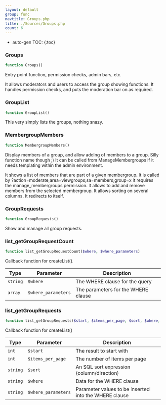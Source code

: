 ```yaml
---
layout: default
group: func
navtitle: Groups.php
title: ./Sources/Groups.php
count: 6
---
```

* auto-gen TOC:
{:toc}
### Groups

```php
function Groups()
```
Entry point function, permission checks, admin bars, etc.

It allows moderators and users to access the group showing functions.
It handles permission checks, and puts the moderation bar on as required.

### GroupList

```php
function GroupList()
```
This very simply lists the groups, nothing snazy.



### MembergroupMembers

```php
function MembergroupMembers()
```
Display members of a group, and allow adding of members to a group. Silly function name though ;)
It can be called from ManageMembergroups if it needs templating within the admin environment.

It shows a list of members that are part of a given membergroup.
It is called by ?action=moderate;area=viewgroups;sa=members;group=x
It requires the manage_membergroups permission.
It allows to add and remove members from the selected membergroup.
It allows sorting on several columns.
It redirects to itself.

### GroupRequests

```php
function GroupRequests()
```
Show and manage all group requests.



### list_getGroupRequestCount

```php
function list_getGroupRequestCount($where, $where_parameters)
```
Callback function for createList().



Type|Parameter|Description
---|---|---
`string`|`$where`|The WHERE clause for the query
`array`|`$where_parameters`|The parameters for the WHERE clause

### list_getGroupRequests

```php
function list_getGroupRequests($start, $items_per_page, $sort, $where, $where_parameters)
```
Callback function for createList()



Type|Parameter|Description
---|---|---
`int`|`$start`|The result to start with
`int`|`$items_per_page`|The number of items per page
`string`|`$sort`|An SQL sort expression (column/direction)
`string`|`$where`|Data for the WHERE clause
`string`|`$where_parameters`|Parameter values to be inserted into the WHERE clause

